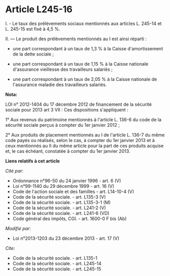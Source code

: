 # Article L245-16

I. - Le taux des prélèvements sociaux mentionnés aux articles L. 245-14 et L. 245-15 est fixé à 4,5 %. 

II. ― Le produit des prélèvements mentionnés au I est ainsi réparti : 

- une part correspondant à un taux de 1,3 % à la Caisse d'amortissement de la dette sociale ; 

- une part correspondant à un taux de 1,15 % à la Caisse nationale d'assurance vieillesse des travailleurs salariés ;

- une part correspondant à un taux de 2,05 % à la Caisse nationale de l'assurance maladie des travailleurs salariés.

**Nota:**

LOI n° 2012-1404 du 17 décembre 2012 de financement de la sécurité sociale pour 2013 art 3 VII : Ces dispositions
s'appliquent :

1° Aux revenus du patrimoine mentionnés à l'article L. 136-6 du code de la sécurité sociale perçus à compter du 1er janvier
2012 ;

2° Aux produits de placement mentionnés au I de l'article L. 136-7 du même code payés ou réalisés, selon le cas, à compter du
1er janvier 2013 et à ceux mentionnés au II du même article pour la part de ces produits acquise et, le cas échéant,
constatée à compter du 1er janvier 2013.

**Liens relatifs à cet article**

_Cité par_:

  - Ordonnance n°96-50 du 24 janvier 1996 - art. 6 (V)
  - Loi n°99-1140 du 29 décembre 1999 - art. 16 (V)
  - Code de l'action sociale et des familles - art. L14-10-4 (V)
  - Code de la sécurité sociale. - art. L135-3 (V)
  - Code de la sécurité sociale. - art. L135-3-1 (M)
  - Code de la sécurité sociale. - art. L241-2 (V)
  - Code de la sécurité sociale. - art. L241-6 (VD)
  - Code général des impôts, CGI. - art. 1600-0 F bis (Ab)

_Modifié par_:

  - Loi n°2013-1203 du 23 décembre 2013 - art. 17 (V)

_Cite_:

  - Code de la sécurité sociale. - art. L135-1
  - Code de la sécurité sociale. - art. L245-14
  - Code de la sécurité sociale. - art. L245-15
